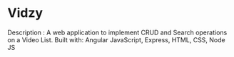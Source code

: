 # Vidzy
Description : A web application to implement CRUD and Search operations on a Video List.
Built with: Angular JavaScript, Express, HTML, CSS, Node JS

